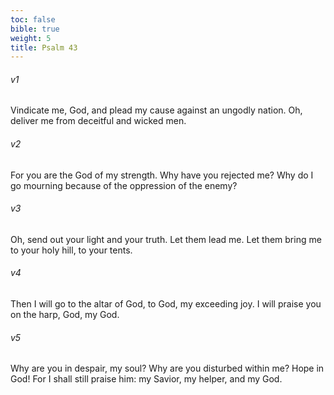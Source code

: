 ```yaml
---
toc: false
bible: true
weight: 5
title: Psalm 43
---
```




###### v1 
Vindicate me, God, and plead my cause against an ungodly nation. Oh, deliver me from deceitful and wicked men. 

###### v2 
For you are the God of my strength. Why have you rejected me? Why do I go mourning because of the oppression of the enemy? 

###### v3 
Oh, send out your light and your truth. Let them lead me. Let them bring me to your holy hill, to your tents. 

###### v4 
Then I will go to the altar of God, to God, my exceeding joy. I will praise you on the harp, God, my God. 

###### v5 
Why are you in despair, my soul? Why are you disturbed within me? Hope in God! For I shall still praise him: my Savior, my helper, and my God.
